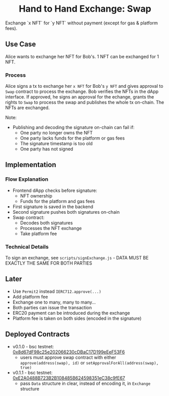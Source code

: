 <h1 align="center"> Hand to Hand Exchange: Swap </h1>
Exchange `x NFT` for `y NFT` without payment (except for gas & platform fees).

## Use Case

Alice wants to exchange her NFT for Bob's. 1 NFT can be exchanged for 1 NFT.

### Process

Alice signs a tx to exchange her `x NFT` for Bob's `y NFT` and gives approval to `Swap` contract to process the exchange. Bob verifies the NFTs in the dApp interface. If approved, he signs an approval for the echange, grants the rights to `Swap` to process the swap and publishes the whole tx on-chain. The NFTs are exchanged.

Note:

-   Publishing and decoding the signature on-chain can fail if:
    -   One party no longer owns the NFT
    -   One party lacks funds for the platform or gas fees
    -   The signature timestamp is too old
    -   One party has not signed

## Implementation

### Flow Explanation

-   Frontend dApp checks before signature:
    -   NFT ownership
    -   Funds for the platform and gas fees
-   First signature is saved in the backend
-   Second signature pushes both signatures on-chain
-   Swap contract:
    -   Decodes both signatures
    -   Processes the NFT exchange
    -   Take platform fee

### Technical Details

To sign an exchange, see `scripts/signExchange.js` - DATA MUST BE EXACTLY THE SAME FOR BOTH PARTIES

## Later

-   Use `Permit2` instead `IERC712.approve(...)`
-   Add platform fee
-   Exchange one to many, many to many...
-   Both parties can issue the transaction
-   ERC20 payment can be introduced during the exchange
-   Platform fee is taken on both sides (encoded in the signature)

## Deployed Contracts

-   v0.1.0 - bsc testnet: [0x8d67dF98c25e202066230cDBaC17D199eEeF53F6](https://testnet.bscscan.com/address/0x8d67df98c25e202066230cdbac17d199eeef53f6)
    -   users must approve swap contract with either `approve(address(swap), id)` or `setApprovalForAll(address(swap), true)`
-   v0.1.1 - bsc testnet: [0xE2A0488B723B2B108485B624598351eC38c9fE67](https://testnet.bscscan.com/address/0xe2a0488b723b2b108485b624598351ec38c9fe67)
    -   pass `Data` structure in clear, instead of encoding it, in `Exchange` structure
